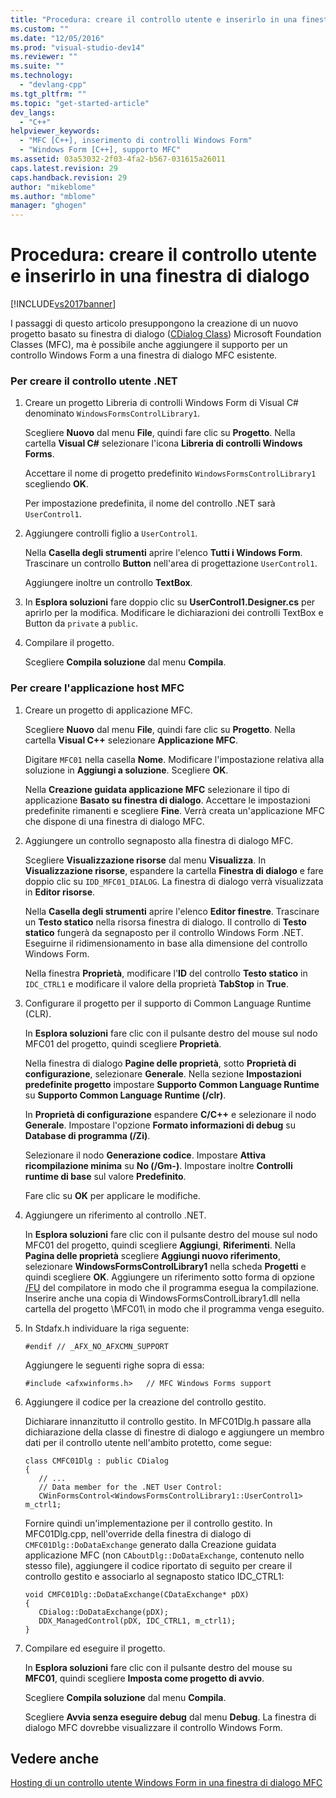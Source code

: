 ```yaml
---
title: "Procedura: creare il controllo utente e inserirlo in una finestra di dialogo | Microsoft Docs"
ms.custom: ""
ms.date: "12/05/2016"
ms.prod: "visual-studio-dev14"
ms.reviewer: ""
ms.suite: ""
ms.technology: 
  - "devlang-cpp"
ms.tgt_pltfrm: ""
ms.topic: "get-started-article"
dev_langs: 
  - "C++"
helpviewer_keywords: 
  - "MFC [C++], inserimento di controlli Windows Form"
  - "Windows Form [C++], supporto MFC"
ms.assetid: 03a53032-2f03-4fa2-b567-031615a26011
caps.latest.revision: 29
caps.handback.revision: 29
author: "mikeblome"
ms.author: "mblome"
manager: "ghogen"
---
```

# Procedura: creare il controllo utente e inserirlo in una finestra di dialogo
[!INCLUDE[vs2017banner](../assembler/inline/includes/vs2017banner.md)]

I passaggi di questo articolo presuppongono la creazione di un nuovo progetto basato su finestra di dialogo \([CDialog Class](../mfc/reference/cdialog-class.md)\) Microsoft Foundation Classes \(MFC\), ma è possibile anche aggiungere il supporto per un controllo Windows Form a una finestra di dialogo MFC esistente.  
  
### Per creare il controllo utente .NET  
  
1.  Creare un progetto Libreria di controlli Windows Form di Visual C\# denominato `WindowsFormsControlLibrary1`.  
  
     Scegliere **Nuovo** dal menu **File**, quindi fare clic su **Progetto**.  Nella cartella **Visual C\#** selezionare l'icona **Libreria di controlli Windows Forms**.  
  
     Accettare il nome di progetto predefinito `WindowsFormsControlLibrary1` scegliendo **OK**.  
  
     Per impostazione predefinita, il nome del controllo .NET sarà `UserControl1`.  
  
2.  Aggiungere controlli figlio a `UserControl1`.  
  
     Nella **Casella degli strumenti** aprire l'elenco **Tutti i Windows Form**.  Trascinare un controllo **Button** nell'area di progettazione `UserControl1`.  
  
     Aggiungere inoltre un controllo **TextBox**.  
  
3.  In **Esplora soluzioni** fare doppio clic su **UserControl1.Designer.cs** per aprirlo per la modifica.  Modificare le dichiarazioni dei controlli TextBox e Button da `private` a `public`.  
  
4.  Compilare il progetto.  
  
     Scegliere **Compila soluzione** dal menu **Compila**.  
  
### Per creare l'applicazione host MFC  
  
1.  Creare un progetto di applicazione MFC.  
  
     Scegliere **Nuovo** dal menu **File**, quindi fare clic su **Progetto**.  Nella cartella **Visual C\+\+** selezionare **Applicazione MFC**.  
  
     Digitare `MFC01` nella casella **Nome**.  Modificare l'impostazione relativa alla soluzione in **Aggiungi a soluzione**.  Scegliere **OK**.  
  
     Nella **Creazione guidata applicazione MFC** selezionare il tipo di applicazione **Basato su finestra di dialogo**.  Accettare le impostazioni predefinite rimanenti e scegliere **Fine**.  Verrà creata un'applicazione MFC che dispone di una finestra di dialogo MFC.  
  
2.  Aggiungere un controllo segnaposto alla finestra di dialogo MFC.  
  
     Scegliere **Visualizzazione risorse** dal menu **Visualizza**.  In **Visualizzazione risorse**, espandere la cartella **Finestra di dialogo** e fare doppio clic su `IDD_MFC01_DIALOG`.  La finestra di dialogo verrà visualizzata in **Editor risorse**.  
  
     Nella **Casella degli strumenti** aprire l'elenco **Editor finestre**.  Trascinare un **Testo statico** nella risorsa finestra di dialogo.  Il controllo di **Testo statico** fungerà da segnaposto per il controllo Windows Form .NET.  Eseguirne il ridimensionamento in base alla dimensione del controllo Windows Form.  
  
     Nella finestra **Proprietà**, modificare l'**ID** del controllo **Testo statico** in `IDC_CTRL1` e modificare il valore della proprietà **TabStop** in **True**.  
  
3.  Configurare il progetto per il supporto di Common Language Runtime \(CLR\).  
  
     In **Esplora soluzioni** fare clic con il pulsante destro del mouse sul nodo MFC01 del progetto, quindi scegliere **Proprietà**.  
  
     Nella finestra di dialogo **Pagine delle proprietà**, sotto **Proprietà di configurazione**, selezionare **Generale**.  Nella sezione **Impostazioni predefinite progetto** impostare **Supporto Common Language Runtime** su **Supporto Common Language Runtime \(\/clr\)**.  
  
     In **Proprietà di configurazione** espandere **C\/C\+\+** e selezionare il nodo **Generale**.  Impostare l'opzione **Formato informazioni di debug** su **Database di programma \(\/Zi\)**.  
  
     Selezionare il nodo **Generazione codice**.  Impostare **Attiva ricompilazione minima** su **No \(\/Gm\-\)**.  Impostare inoltre **Controlli runtime di base** sul valore **Predefinito**.  
  
     Fare clic su **OK** per applicare le modifiche.  
  
4.  Aggiungere un riferimento al controllo .NET.  
  
     In **Esplora soluzioni** fare clic con il pulsante destro del mouse sul nodo MFC01 del progetto, quindi scegliere **Aggiungi**, **Riferimenti**.  Nella **Pagina delle proprietà** scegliere **Aggiungi nuovo riferimento**, selezionare **WindowsFormsControlLibrary1** nella scheda **Progetti** e quindi scegliere **OK**.  Aggiungere un riferimento sotto forma di opzione [\/FU](../build/reference/fu-name-forced-hash-using-file.md) del compilatore in modo che il programma esegua la compilazione.  Inserire anche una copia di WindowsFormsControlLibrary1.dll nella cartella del progetto \\MFC01\\ in modo che il programma venga eseguito.  
  
5.  In Stdafx.h individuare la riga seguente:  
  
    ```  
    #endif // _AFX_NO_AFXCMN_SUPPORT   
    ```  
  
     Aggiungere le seguenti righe sopra di essa:  
  
    ```  
    #include <afxwinforms.h>   // MFC Windows Forms support  
    ```  
  
6.  Aggiungere il codice per la creazione del controllo gestito.  
  
     Dichiarare innanzitutto il controllo gestito.  In MFC01Dlg.h passare alla dichiarazione della classe di finestre di dialogo e aggiungere un membro dati per il controllo utente nell'ambito protetto, come segue:  
  
    ```  
    class CMFC01Dlg : public CDialog  
    {  
       // ...  
       // Data member for the .NET User Control:  
       CWinFormsControl<WindowsFormsControlLibrary1::UserControl1> m_ctrl1;  
    ```  
  
     Fornire quindi un'implementazione per il controllo gestito.  In MFC01Dlg.cpp, nell'override della finestra di dialogo di `CMFC01Dlg::DoDataExchange` generato dalla Creazione guidata applicazione MFC \(non `CAboutDlg::DoDataExchange`, contenuto nello stesso file\), aggiungere il codice riportato di seguito per creare il controllo gestito e associarlo al segnaposto statico IDC\_CTRL1:  
  
    ```  
    void CMFC01Dlg::DoDataExchange(CDataExchange* pDX)  
    {  
       CDialog::DoDataExchange(pDX);  
       DDX_ManagedControl(pDX, IDC_CTRL1, m_ctrl1);  
    }  
    ```  
  
7.  Compilare ed eseguire il progetto.  
  
     In **Esplora soluzioni** fare clic con il pulsante destro del mouse su **MFC01**, quindi scegliere **Imposta come progetto di avvio**.  
  
     Scegliere **Compila soluzione** dal menu **Compila**.  
  
     Scegliere **Avvia senza eseguire debug** dal menu **Debug**.  La finestra di dialogo MFC dovrebbe visualizzare il controllo Windows Form.  
  
## Vedere anche  
 [Hosting di un controllo utente Windows Form in una finestra di dialogo MFC](../dotnet/hosting-a-windows-form-user-control-in-an-mfc-dialog-box.md)